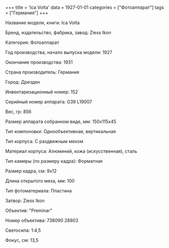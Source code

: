 +++
title = 'Ica Volta'
data = 1927-01-01
categories = ["Фотоаппарат"]
tags = ["Германия"]
+++

Название модели, книги: Ica Volta

Бренд, издательство, фабрика, завод: Ziess Ikon

Категория: Фотоаппарат

Год производства, начало выпуска модели: 1927

Окончание производства: 1931

Страна производитель: Германия

Город: Дрезден

Инвентаризационный номер: 152

Серийный номер аппарата: G39
L19007

Вес, гр: 856

Размер аппарата  собранном виде, мм: 150х115х45

Тип компоновки: Однообъективная, вертикальная

Тип корпуса: С раздвижным мехом

Материал корпуса: Алюминий, кожа (искусственная), сталь

Тип камеры (по размеру кадра): Форматная

Размер кадра, см: 9х12

Длина открытого меха, мм: 100

Тип фотоматериала: Пластина

Затвор: Ziess Ikon

Объектив: "Preminar"

Номер объектива: 738090
28803

Светосила: 1:4,5

Фокус, см: 13,5

